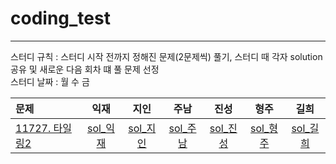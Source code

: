 # coding_test
----
스터디 규칙 : 스터디 시작 전까지 정해진 문제(2문제씩) 풀기, 스터디 때 각자 solution 공유 및 새로운 다음 회차 떄 풀 문제 선정  
스터디 날짜 : 월 수 금  


|문제|익재|지인|주남|진성|형주|길희|
|:------|:---:|:---:|:---:|:---:|:---:|:---:|
|[11727. 타일링2](https://www.acmicpc.net/problem/11727)   |[sol_익재]()|[sol_지인]()|[sol_주남]()|[sol_진성]()|[sol_형주]()|[sol_길희]()|
